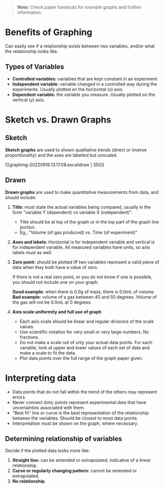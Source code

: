 > **Note:** Check paper handouts for example graphs and further information.

# Benefits of Graphing

Can easily see if a relationship exists between two variables, and/or what the relationship looks like.

## Types of Variables

- **Controlled variables:** variables that are kept constant in an experiment
- **Independent variable:** variable changed in a controlled way during the experiments. Usually plotted on the horizontal (x) axis.
- **Dependent variable:** the variable you measure. Usually plotted on the vertical (y) axis.

# Sketch vs. Drawn Graphs

## Sketch

**Sketch graphs** are used to shown qualitative trends (direct or inverse proportionality) and the axes are labelled but unscaled.

![[graphing-20220916.13.17.08.excalidraw | 350]]

## Drawn

**Drawn graphs** are used to make quantitative measurements from data, and should include:

1. **Title:** must state the actual variables being compared, usually in the form "variable Y (dependent) vs variable X (independent)".
	- Title should be at top of the graph or in the top part of the graph line portion.
	- Eg., "Volume (of gas produced) vs. Time (of experiment)"
2. **Axes and labels:** Horizontal is for independent variable and vertical is for independent variable. All measured variables have units, so axis labels must as well.
3. **Zero point:** should be plotted iff two variables represent a valid piece of data when they both have a value of zero.
   
   If there is not a real zero point, or you do not know if one is possible, you should not include one on your graph.
   
    **Good example:** when there is 0.0g of mass, there is 0.0mL of volume.
    **Bad example:** volume of a gas between 40 and 50 degrees. Volume of the gas will not be 0.0mL at 0 degrees.
4. **Axis scale uniformity and full use of graph**
	- Each axis scale should be linear and regular divisions of the scale values.
	- Use scientific notation for very small or very large numbers. No fractions.
	- Do not make a scale out of only your actual data points. For each variable, look at upper and lower values of each set of data and make a scale to fit the data.
	- Plot data points over the full range of the graph paper given.

# Interpreting data

- Data points that do not fall within the trend of the others may represent errors.
- Never connect dots; points represent experimental data that have uncertainties associated with them.
- "Best fit" line or curve is the best representation of the relationship between the variables. Should be closest to most data points.
- Interpretation must be shown on the graph, where necessary.

## Determining relationship of variables

Decide if the plotted data looks more like:
1. **Straight line:** can be extended or extrapolated; indicative of a linear relationship.
2. **Curve or regularly changing pattern:** cannot be extended or extrapolated.
3. **No relationship**.

